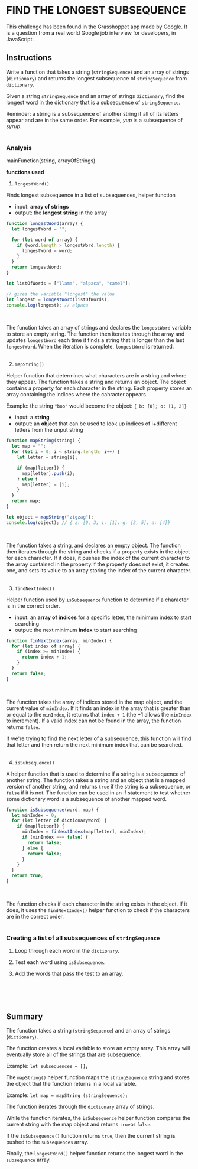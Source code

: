 # FIND THE LONGEST SUBSEQUENCE

This challenge has been found in the Grasshoppet app made by Google. It is a question from a real world Google job interview for developers, in JavaScript.

## Instructions

Write a function that takes a string (`stringSequence`) and an array of strings (`dictionary`) and returns the longest subsequence of `stringSequence` from `dictionary`.
<br>

Given a string `stringSequence` and an array of strings `dictionary`, find the longest word in the dictionary that is a subsequence of `stringSequence`.

Reminder: a string is a subsequence of another string if all of its letters appear and are in the same order.
For example, _yup_ is a subsequence of _syrup_.
<br>
<br>

### Analysis

mainFunction(string, arrayOfStrings)

**functions used**

1. `longestWord()`

Finds longest subsequence in a list of subsequences, helper function

- input: **array of strings**
- output: the **longest string** in the array

```js
function longestWord(array) {
  let longestWord = "";

  for (let word of array) {
    if (word.length > longestWord.length) {
      longestWord = word;
    }
  }
  return longestWord;
}

let listOfWords = ["llama", "alpaca", "camel"];

// gives the variable "longest" the value
let longest = longestWord(listOfWords);
console.log(longest); // alpaca
```

<br>

The function takes an array of strings and declares the `longestWord` variable to store an empty string. The function then iterates through the array and updates `longestWord` each time it finds a string that is longer than the last `longestWord`. When the iteration is complete, `longestWord` is returned.
<br>
<br>

2. `mapString()`

Helper function that determines what characters are in a string and where they appear.
The function takes a string and returns an object. The object contains a property for each character in the string.
Each property stores an array containing the indices where the cahracter appears.

Example: the string `"boo"` would become the object: `{ b: [0]; o: [1, 2]}`

- input: a **string**
- output: an **object** that can be used to look up indices of i+different letters from the unput string
  <br>

```js
function mapString(string) {
  let map = "";
  for (let i = 0; i < string.length; i++) {
    let letter = string[i];

    if (map[letter]) {
      map[letter].push(i);
    } else {
      map[letter] = [i];
    }
  }
  return map;
}

let object = mapString("zigzag");
console.log(object); // { z: [0, 3; i: [1]; g: [2, 5]; a: [4]}
```

<br>

The function takes a string, and declares an empty object. The function then iterates through the string and checks if a property exists in the object for each character. If it does, it pushes the index of the current character to the array contained in the property.If the property does not exist, it creates one, and sets its value to an array storing the index of the current character.
<br>
<br>

3. `findNextIndex()`

Helper function used by `isSubsequence` function to determine if a character is in the correct order.

- input: an **array of indices** for a specific letter, the minimum index to start searching
- output: the next minimum **index** to start searching
  <br>

```js
function finNextIndex(array, minIndex) {
  for (let index of array) {
    if (index >= minIndex) {
      return index + 1;
    }
  }
  return false;
}
```

<br>

The function takes the array of indices stored in the map object, and the current value of `minIndex`. If it finds an index in the array that is greater than or equal to the `minIndex`, it returns that `index + 1` (the +1 allows the `minIndex` to increment). If a valid index can not be found in the array, the function returns `false`.

If we're trying to find the next letter of a subsequence, this function will find that letter and then return the next minimum index that can be searched.
<br>
<br>

4. `isSubsequence()`

A helper function that is used to determine if a string is a subsequence of another string.
The function takes a string and an object that is a mapped version of another string, and returns `true` if the string is a subsequence, or `false` if it is not.
The function can be used in an if statement to test whether some dictionary word is a subsequence of another mapped word.

```js
function isSubsequence(word, map) {
  let minIndex = 0;
  for (let letter of dictionaryWord) {
    if (map[letter]) {
      minIndex = finNextIndex(map[letter], minIndex);
      if (minIndex === false) {
        return false;
      } else {
        return false;
      }
    }
  }
  return true;
}
```

<br>

The function checks if each character in the string exists in the object. If it does, it uses the `findNextIndex()` helper function to check if the characters are in the correct order.
<br>
<br>

### Creating a list of all subsequences of `stringSequence`

1. Loop through each word in the `dictionary`.

2. Test each word using `isSubsequence`.

3. Add the words that pass the test to an array.

<br>
<br>
<br>

## Summary

The function takes a string (`stringSequence`) and an array of strings (`dictionary`).
<br>

The function creates a local variable to store an empty array.
This array will eventually store all of the strings that are subsequence.

Example: `let subsequences = [];`
<br>

The `mapString()` helper function maps the `stringSequence` string and stores the object that the function returns in a local variable.

Example: `let map = mapString (stringSequence);`
<br>

The function iterates through the `dictionary` array of strings.
<br>

While the function iterates, the `isSubsequence` helper function compares the current string with the map object and returns `true`or `false`.
<br>

If the `isSubsequence()` function returns `true`, then the current string is pushed to the `subsequences` array.
<br>

Finally, the `longestWord()` helper function returns the longest word in the `subsequence` array.
